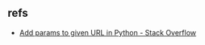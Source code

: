 

## refs

- [Add params to given URL in Python - Stack Overflow](https://stackoverflow.com/questions/2506379/add-params-to-given-url-in-python)
